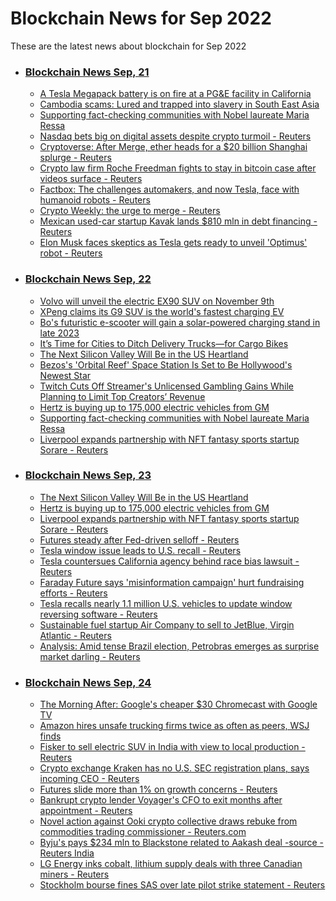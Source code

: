 # Blockchain News for Sep 2022
These are the latest news about blockchain for Sep 2022
- ### [Blockchain News Sep, 21](./21)
    - [A Tesla Megapack battery is on fire at a PG&E facility in California](https://www.theverge.com/2022/9/20/23363345/tesla-megapack-battery-fire-california-monterey-pg-and-e) 
    - [Cambodia scams: Lured and trapped into slavery in South East Asia](https://www.bbc.co.uk/news/world-asia-62792875) 
    - [Supporting fact-checking communities with Nobel laureate Maria Ressa](https://blog.google/around-the-globe/google-asia/supporting-fact-checking-communities-with-nobel-laureate-maria-ressa/) 
    - [Nasdaq bets big on digital assets despite crypto turmoil - Reuters](https://www.reuters.com/business/finance/nasdaq-bets-big-digital-assets-despite-crypto-turmoil-2022-09-20/) 
    - [Cryptoverse: After Merge, ether heads for a $20 billion Shanghai splurge - Reuters](https://www.reuters.com/technology/cryptoverse-after-merge-ether-heads-20-billion-shanghai-splurge-2022-09-20/) 
    - [Crypto law firm Roche Freedman fights to stay in bitcoin case after videos surface - Reuters](https://www.reuters.com/legal/transactional/crypto-law-firm-roche-freedman-fights-stay-bitcoin-case-after-videos-surface-2022-09-20/) 
    - [Factbox: The challenges automakers, and now Tesla, face with humanoid robots - Reuters](https://www.reuters.com/technology/challenges-automakers-now-tesla-face-with-humanoid-robots-2022-09-20/) 
    - [Crypto Weekly: the urge to merge - Reuters](https://www.reuters.com/video/watch/idOV663720092022RP1) 
    - [Mexican used-car startup Kavak lands $810 mln in debt financing - Reuters](https://www.reuters.com/business/autos-transportation/mexican-used-car-startup-kavak-lands-810-mln-debt-financing-2022-09-20/) 
    - [Elon Musk faces skeptics as Tesla gets ready to unveil 'Optimus' robot - Reuters](https://www.reuters.com/business/autos-transportation/elon-musk-faces-skeptics-tesla-gets-ready-unveil-optimus-robot-2022-09-20/)
- ### [Blockchain News Sep, 22](./22)
    - [Volvo will unveil the electric EX90 SUV on November 9th](https://www.engadget.com/volvo-ex90-electric-suv-reveal-date-173217624.html) 
    - [XPeng claims its G9 SUV is the world's fastest charging EV](https://www.engadget.com/xpeng-g9-ev-suv-charging-450w-190712204.html) 
    - [Bo's futuristic e-scooter will gain a solar-powered charging stand in late 2023](https://www.engadget.com/bo-e-solar-charging-cradle-e-scooter-140055923.html) 
    - [It’s Time for Cities to Ditch Delivery Trucks—for Cargo Bikes](https://www.wired.com/story/cargo-bikes-greener-quicker/) 
    - [The Next Silicon Valley Will Be in the US Heartland](https://www.wired.com/story/the-next-silicon-valley-will-be-in-the-us-heartlands/) 
    - [Bezos's 'Orbital Reef' Space Station Is Set to Be Hollywood's Newest Star](https://gizmodo.com/bezos-orbital-reef-space-station-feature-hollywood-film-1849563402) 
    - [Twitch Cuts Off Streamer's Unlicensed Gambling Gains While Planning to Limit Top Creators’ Revenue](https://gizmodo.com/twitch-creators-gaming-gambling-betting-itssliker-1849562643) 
    - [Hertz is buying up to 175,000 electric vehicles from GM](https://www.cnn.com/2022/09/22/business/hertz-gm/index.html) 
    - [Supporting fact-checking communities with Nobel laureate Maria Ressa](https://blog.google/around-the-globe/google-asia/supporting-fact-checking-communities-with-nobel-laureate-maria-ressa/) 
    - [Liverpool expands partnership with NFT fantasy sports startup Sorare - Reuters](https://www.reuters.com/technology/liverpool-expands-partnership-with-nft-fantasy-sports-startup-sorare-2022-09-22/) 
- ### [Blockchain News Sep, 23](./23)
    - [The Next Silicon Valley Will Be in the US Heartland](https://www.wired.com/story/the-next-silicon-valley-will-be-in-the-us-heartlands/) 
    - [Hertz is buying up to 175,000 electric vehicles from GM](https://www.cnn.com/2022/09/22/business/hertz-gm/index.html) 
    - [Liverpool expands partnership with NFT fantasy sports startup Sorare - Reuters](https://www.reuters.com/technology/liverpool-expands-partnership-with-nft-fantasy-sports-startup-sorare-2022-09-22/) 
    - [Futures steady after Fed-driven selloff - Reuters](https://www.reuters.com/markets/europe/futures-steady-after-fed-driven-selloff-2022-09-22/) 
    - [Tesla window issue leads to U.S. recall - Reuters](https://www.reuters.com/video/watch/idOV731122092022RP1) 
    - [Tesla countersues California agency behind race bias lawsuit - Reuters](https://www.reuters.com/legal/tesla-countersues-california-agency-behind-race-bias-lawsuit-2022-09-22/) 
    - [Faraday Future says 'misinformation campaign' hurt fundraising efforts - Reuters](https://www.reuters.com/business/autos-transportation/faraday-future-says-misinformation-campaign-hurt-fundraising-efforts-2022-09-22/) 
    - [Tesla recalls nearly 1.1 million U.S. vehicles to update window reversing software - Reuters](https://www.reuters.com/business/autos-transportation/tesla-recalls-nearly-11-million-us-vehicles-update-window-reversing-software-2022-09-22/) 
    - [Sustainable fuel startup Air Company to sell to JetBlue, Virgin Atlantic - Reuters](https://www.reuters.com/business/sustainable-business/sustainable-fuel-startup-air-company-sell-jetblue-virgin-atlantic-2022-09-22/) 
    - [Analysis: Amid tense Brazil election, Petrobras emerges as surprise market darling - Reuters](https://www.reuters.com/business/energy/amid-tense-brazil-election-petrobras-emerges-surprise-market-darling-2022-09-22/) 
- ### [Blockchain News Sep, 24](./24)
    - [The Morning After: Google's cheaper $30 Chromecast with Google TV](https://www.engadget.com/the-morning-after-googles-cheaper-30-chromecast-with-google-tv-111544466.html) 
    - [Amazon hires unsafe trucking firms twice as often as peers, WSJ finds](https://arstechnica.com/tech-policy/2022/09/amazon-hires-unsafe-trucking-firms-twice-as-often-as-peers-wsj-finds/) 
    - [Fisker to sell electric SUV in India with view to local production - Reuters](https://www.reuters.com/business/autos-transportation/fisker-sell-electric-suv-india-with-view-local-production-2022-09-23/) 
    - [Crypto exchange Kraken has no U.S. SEC registration plans, says incoming CEO - Reuters](https://www.reuters.com/technology/crypto-exchange-kraken-has-no-us-sec-registration-plans-says-incoming-ceo-2022-09-23/) 
    - [Futures slide more than 1% on growth concerns - Reuters](https://www.reuters.com/markets/europe/futures-slide-more-than-1-growth-concerns-2022-09-23/) 
    - [Bankrupt crypto lender Voyager's CFO to exit months after appointment - Reuters](https://www.reuters.com/business/finance/bankrupt-crypto-lender-voyagers-cfo-exit-months-after-appointment-2022-09-23/) 
    - [Novel action against Ooki crypto collective draws rebuke from commodities trading commissioner - Reuters.com](https://www.reuters.com/legal/government/novel-action-against-ooki-crypto-collective-draws-rebuke-commodities-trading-2022-09-23/) 
    - [Byju's pays $234 mln to Blackstone related to Aakash deal -source - Reuters India](https://www.reuters.com/world/india/byjus-pays-234-mln-blackstone-related-aakash-deal-source-2022-09-23/) 
    - [LG Energy inks cobalt, lithium supply deals with three Canadian miners - Reuters](https://www.reuters.com/technology/lg-energy-inks-cobalt-lithium-supply-deals-with-three-canadian-miners-2022-09-23/) 
    - [Stockholm bourse fines SAS over late pilot strike statement - Reuters](https://www.reuters.com/business/aerospace-defense/stockholm-bourse-fines-sas-over-late-pilot-strike-statement-2022-09-23/) 
